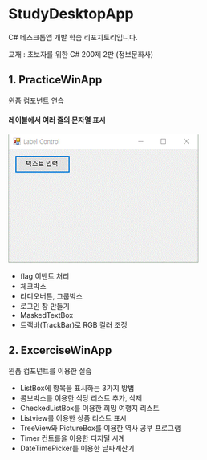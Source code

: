 # StudyDesktopApp
C# 데스크톱앱 개발 학습 리포지토리입니다.

교재 : 초보자를 위한 C# 200제 2판 (정보문화사)


## 1. PracticeWinApp
윈폼 컴포넌트 연습

#### 레이블에서 여러 줄의 문자열 표시
![Label 문자열 출력](https://github.com/SeoDongWoo1216/StudyDesktopApp/blob/main/WinFormApp/21_03_09_128_PracticeWinApp/ResultImage/21_03_09_132_LabelTestApp_result.gif "Label 출력")


- flag 이벤트 처리
- 체크박스
- 라디오버튼, 그룹박스
- 로그인 창 만들기
- MaskedTextBox
- 트랙바(TrackBar)로 RGB 컬러 조정




## 2. ExcerciseWinApp
윈폼 컴포넌트를 이용한 실습

- ListBox에 항목을 표시하는 3가지 방법
- 콤보박스를 이용한 식당 리스트 추가, 삭제
- CheckedListBox를 이용한 희망 여행지 리스트
- Listview를 이용한 상품 리스트 표시
- TreeView와 PictureBox를 이용한 역사 공부 프로그램
- Timer 컨트롤을 이용한 디지털 시계
- DateTimePicker를 이용한 날짜계산기
